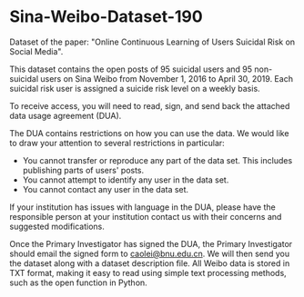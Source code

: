 # Sina-Weibo-Dataset-190
Dataset of the paper: "Online Continuous Learning of Users Suicidal Risk on Social Media".

This dataset contains the open posts of 95 suicidal users and 95 non-suicidal users on Sina Weibo from November 1, 2016 to April 30, 2019. Each suicidal risk user is assigned a suicide risk level on a weekly basis.

To receive access, you will need to read, sign, and send back the attached data usage agreement (DUA).

The DUA contains restrictions on how you can use the data. We would like to draw your attention to several restrictions in particular:
- You cannot transfer or reproduce any part of the data set. This includes publishing parts of users' posts.
- You cannot attempt to identify any user in the data set.
- You cannot contact any user in the data set.

If your institution has issues with language in the DUA, please have the responsible person at your institution contact us with their concerns and suggested modifications.

Once the Primary Investigator has signed the DUA, the Primary Investigator should email the signed form to caolei@bnu.edu.cn. We will then send you the dataset along with a dataset description file. All Weibo data is stored in TXT format, making it easy to read using simple text processing methods, such as the open function in Python.
